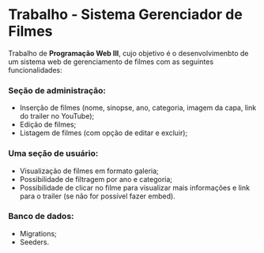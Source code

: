 # Trabalho - Sistema Gerenciador de Filmes
Trabalho de **Programação Web III**, cujo objetivo é o desenvolvimenbto de um sistema web de gerenciamento de filmes com as seguintes funcionalidades:

### Seção de administração:
-  Inserção de filmes (nome, sinopse, ano, categoria, imagem da capa, link do trailer no
YouTube);
-  Edição de filmes;
-  Listagem de filmes (com opção de editar e excluir);

### Uma seção de usuário:
-  Visualização de filmes em formato galeria;
-  Possibilidade de filtragem por ano e categoria;
-  Possibilidade de clicar no filme para visualizar mais informações e link para o trailer (se
não for possível fazer embed).

### Banco de dados:
-  Migrations;
-  Seeders.
